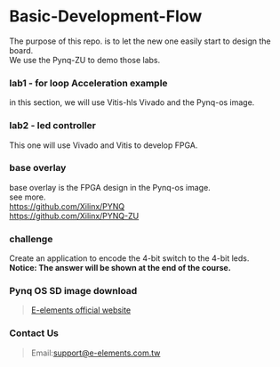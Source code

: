 # Basic-Development-Flow
The purpose of this repo. is to let the new one easily start to design the board.  
We use the Pynq-ZU to demo those labs.

### lab1 - for loop Acceleration example  
in this section, we will use Vitis-hls Vivado and the Pynq-os image. 
  
### lab2 - led controller  
This one will use Vivado and Vitis to develop FPGA.

### base overlay
base overlay is the FPGA design in the Pynq-os image.  
see more.  
https://github.com/Xilinx/PYNQ  
https://github.com/Xilinx/PYNQ-ZU

### challenge
Create an application to encode the 4-bit switch to the 4-bit leds.  
**Notice: The answer will be shown at the end of the course.**

### Pynq OS SD image download  
>[E-elements official website](https://www.e-elements.com.tw/products/fpga_system/xup_pynq/pynq-zu/)  
### Contact Us  
>Email:support@e-elements.com.tw

